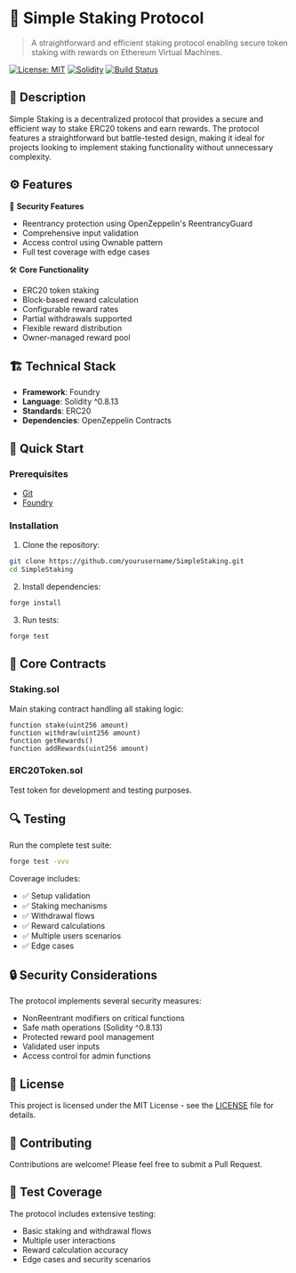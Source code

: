 # 🏦 Simple Staking Protocol

> A straightforward and efficient staking protocol enabling secure token staking with rewards on Ethereum Virtual Machines.

[![License: MIT](https://img.shields.io/badge/License-MIT-yellow.svg)](LICENSE)
[![Solidity](https://img.shields.io/badge/solidity-^0.8.13-blue)](https://docs.soliditylang.org/en/v0.8.13/)
[![Build Status](https://img.shields.io/badge/build-passing-brightgreen)](https://github.com/yourusername/SimpleStaking)

## 📝 Description

Simple Staking is a decentralized protocol that provides a secure and efficient way to stake ERC20 tokens and earn rewards. The protocol features a straightforward but battle-tested design, making it ideal for projects looking to implement staking functionality without unnecessary complexity.

## ⚙️ Features

🔐 **Security Features**
- Reentrancy protection using OpenZeppelin's ReentrancyGuard
- Comprehensive input validation
- Access control using Ownable pattern
- Full test coverage with edge cases

🛠️ **Core Functionality**
- ERC20 token staking
- Block-based reward calculation
- Configurable reward rates
- Partial withdrawals supported
- Flexible reward distribution
- Owner-managed reward pool

## 🏗️ Technical Stack

- **Framework**: Foundry
- **Language**: Solidity ^0.8.13
- **Standards**: ERC20
- **Dependencies**: OpenZeppelin Contracts

## 🚀 Quick Start

### Prerequisites

- [Git](https://git-scm.com/book/en/v2/Getting-Started-Installing-Git)
- [Foundry](https://book.getfoundry.sh/getting-started/installation)

### Installation

1. Clone the repository:
```bash
git clone https://github.com/yourusername/SimpleStaking.git
cd SimpleStaking
```

2. Install dependencies:
```bash
forge install
```

3. Run tests:
```bash
forge test
```

## 📖 Core Contracts

### Staking.sol
Main staking contract handling all staking logic:
```solidity
function stake(uint256 amount)
function withdraw(uint256 amount)
function getRewards()
function addRewards(uint256 amount)
```

### ERC20Token.sol
Test token for development and testing purposes.

## 🔍 Testing

Run the complete test suite:
```bash
forge test -vvv
```

Coverage includes:
- ✅ Setup validation
- ✅ Staking mechanisms
- ✅ Withdrawal flows
- ✅ Reward calculations
- ✅ Multiple users scenarios
- ✅ Edge cases

## 🔒 Security Considerations

The protocol implements several security measures:
- NonReentrant modifiers on critical functions
- Safe math operations (Solidity ^0.8.13)
- Protected reward pool management
- Validated user inputs
- Access control for admin functions

## 📄 License

This project is licensed under the MIT License - see the [LICENSE](LICENSE) file for details.

## 🤝 Contributing

Contributions are welcome! Please feel free to submit a Pull Request.

## 🧪 Test Coverage

The protocol includes extensive testing:
- Basic staking and withdrawal flows
- Multiple user interactions
- Reward calculation accuracy
- Edge cases and security scenarios
